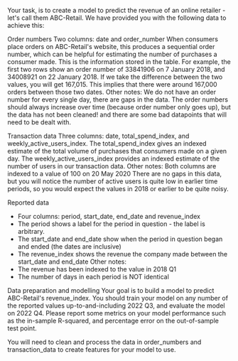 Your task, is to create a model to predict the revenue of an online retailer - let's call them ABC-Retail. We have provided you with the following data to achieve this:
 
Order numbers
Two columns: date and order_number
When consumers place orders on ABC-Retail's website, this produces a sequential order number, which can be helpful for estimating the number of purchases a consumer made. This is the information stored in the table.
For example, the first two rows show an order number of 33841906 on 7 January 2018, and 34008921 on 22 January 2018. If we take the difference between the two values, you will get 167,015. This implies that there were around 167,000 orders between those two dates.
Other notes:
We do not have an order number for every single day, there are gaps in the data.
The order numbers should always increase over time (because order number only goes up), but the data has not been cleaned! and there are some bad datapoints that will need to be dealt with.
 
Transaction data
Three columns: date, total_spend_index, and weekly_active_users_index.
The total_spend_index gives an indexed estimate of the total volume of purchases that consumers made on a given day.
The weekly_active_users_index provides an indexed estimate of the number of users in our transaction data.
Other notes:
Both columns are indexed to a value of 100 on 20 May 2020
There are no gaps in this data, but you will notice the number of active users is quite low in earlier time periods, so you would expect the values in 2018 or earlier to be quite noisy.
 
Reported data
- Four columns: period, start_date, end_date and revenue_index
- The period shows a label for the period in question - the label is arbitrary.
- The start_date and end_date show when the period in question began and ended (the dates are inclusive)
- The revenue_index shows the revenue the company made between the start_date and end_date
Other notes:
- The revenue has been indexed to the value in 2018 Q1
- The number of days in each period is NOT identical
 
Data preparation and modelling
Your goal is to build a model to predict ABC-Retail's revenue_index. You should train your model on any number of the reported values up-to-and-including 2022 Q3, and evaluate the model on 2022 Q4. Please report some metrics on your model performance such as the in-sample R-squared, and percentage error on the out-of-sample test point.
 
You will need to clean and process the data in order_numbers and transaction_data to create features for your model to use.
